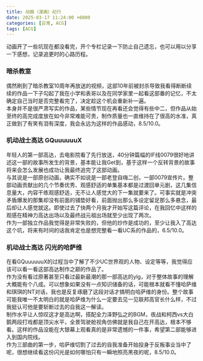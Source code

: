 ```yaml
---
title: 动画（漫画）纪行
date: 2025-03-17 11:24:00 +0800
categories: [日常, ACG]
tags: [ACG]
---
```


动画开了一些坑现在都没看完，开个专栏记录一下防止自己遗忘，也可以用以分享一下感想，记录追更时的心路历程。

### 暗杀教室
偶然刷到了暗杀教室10周年再放送的视频，这部10年前被封杀导致我看得断断续续的作品一下子勾起了我在小学和表哥以及在同学家里一起看这部番的记忆，不太确定自己当时是否完整看完了，决定趁这个机会重新补一遍。  
本身并不是很严肃写实的作品，某些情节现在再看还会觉得有些中二，但作品从始至终的高完成度放在如今非常难能可贵，制作质量也一直维持在了很高的水准，真正做到了有笑有泪有深度，我会永远为这样的作品感动，8.5/10.0。  

### 机动战士高达 GQuuuuuuX
年轻人的第一部高达，去电影院看了先行放送，40分钟篇幅的IF线0079很好地讲述这一部的故事所发生的背景，基本能让我Get到，基于这样一个反转背景的故事将来会怎么发展也成功让我最终追完了这部动画。  
与其说是一部原创动画，确实不如说是一部老登自嗨二创，一部0079宣传片。整部动画贡献出的几个节奏优秀、观感舒适的单集基本都是过渡回单元剧，这几集信息量大，内容干练观感舒适，无不让人感觉大的下一集就要来了。可事实就是冲突矛盾爆发的那集却没有前面的铺垫好看，前面抛出那么多设定留足那么多悬念，最后却让人感觉就这。即使过去了快两个月我才开始写这篇评论，在我回忆中这样的观感在精神力高达出场以及最终战元祖出场就至少出现了两次。  
作为一部独立作品我觉得是非常失败的，但他的炒作是成功的，至少让我入了高达这个坑，将来有时间的话我肯定也是想完整看一看UC系的作品的，6.5/10.0。

### 机动战士高达 闪光的哈萨维
在看GQuuuuuuX的过程当中了解了不少UC世界观的人物、设定等等，我觉得应该可以看一看这部高达制作之巅的作品了。  
作为没有看过原著甚至只看过最新最潮的那一部高达的ylg，对于整体故事的理解大概能有个八成。可以想象如果没有一点知识储备的话，可能根本就看不懂哈萨维和琪琪的NT对话，我也是反复琢磨了这段对话才搞明白哈萨维的身份。整个故事可能我唯一不太明白的就是哈萨维为什么一定要去见一见联邦高官长什么样，不过我挺认可他是要斩断过去的自我这一解读。  
制作水平让人惊叹这才是高达啊，搭配全力泽野弘之的BGM，夜战和柯西vs大白鹅两段打戏都是顶尖水平，全景驾驶舱视角仿佛就是我自己在开高达，根本不够看。这样的作品没能在大银幕上观看真的是非常遗憾的一件事，希望第二部能够进入到国内院线。  
作为三部曲的第一步，哈萨维切割了过去的自我准备开始投身于反叛事业当中了呢，很想继续看这份闪光是如何哪怕只有一瞬地照亮黑夜的呢，8.5/10.0。